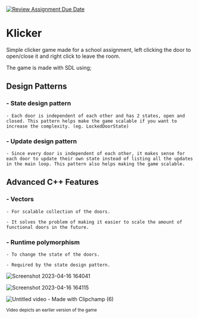 [![Review Assignment Due Date](https://classroom.github.com/assets/deadline-readme-button-24ddc0f5d75046c5622901739e7c5dd533143b0c8e959d652212380cedb1ea36.svg)](https://classroom.github.com/a/xhZBU6iz)

# Klicker

Simple clicker game made for a school assignment, left clicking the door to open/close it and right click to leave the room.

The game is made with SDL using; 

## Design Patterns

### - State design pattern 

    - Each door is independent of each other and has 2 states, open and closed. This pattern helps make the game scalable if you want to increase the complexity. (eg. LockedDoorState)

### - Update design pattern

    - Since every door is independent of each other, it makes sense for each door to update their own state instead of listing all the updates in the main loop. This pattern also helps making the game scalable.

## Advanced C++ Features
### - Vectors 

    - For scalable collection of the doors.

    - It solves the problem of making it easier to scale the amount of functional doors in the future.

### - Runtime polymorphism 

    - To change the state of the doors.

    - Required by the state design pattern.

![Screenshot 2023-04-16 164041](https://user-images.githubusercontent.com/112477158/232321346-fe2c131d-9f93-477e-988e-169d7bf66960.png)

![Screenshot 2023-04-16 164115](https://user-images.githubusercontent.com/112477158/232321350-95d7112c-f33b-436b-a4e2-6f1c7fd4c449.png)

![Untitled video - Made with Clipchamp (6)](https://user-images.githubusercontent.com/112477158/232321356-97aa747b-8f79-432d-9434-2f6d56157326.gif)

<sup>Video depicts an earlier version of the game</sup>
